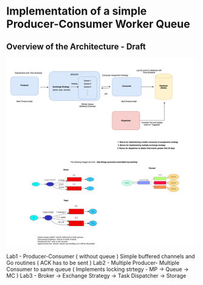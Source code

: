 # Implementation of a simple Producer-Consumer Worker Queue

## Overview of the Architecture - Draft

![Alt text](Rabbit-MQ-Lite-V1.png?raw=true "Architecture")


Lab1 - Producer-Consumer ( without queue ) Simple buffered channels and Go routines ( ACK has to be sent )
Lab2 - Multiple Producer- Multiple Consumer to same queue ( Implements locking strtegy - MP -> Queue -> MC )
Lab3 - Broker -> Exchange Strategy -> Task Dispatcher -> Storage
